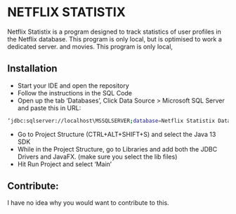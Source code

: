 # NETFLIX STATISTIX
Netflix Statistix is a program designed to track statistics of user profiles in the Netflix database.
This program is only local, but is optimised to work a dedicated server.
and movies.
This program is only local, 
## Installation
- Start your IDE and open the repository
- Follow the instructions in the SQL Code
- Open up the tab ‘Databases’, Click Data Source > Microsoft SQL Server and paste this in URL: 
```bash
‘jdbc:sqlserver://localhost\MSSQLSERVER;database=Netflix Statistix Database’
```
- Go to Project Structure (CTRL+ALT+SHIFT+S) and select the Java 13 SDK
- While in the Project Structure, go to Libraries and add both the JDBC Drivers and JavaFX. (make sure you select the lib files)
- Hit Run Project and select ‘Main’
## Contribute:
I have no idea why you would want to contribute to this.

